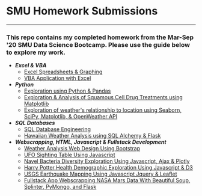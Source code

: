 # **SMU Homework Submissions**
---
### This repo contains my completed homework from the Mar-Sep '20 SMU Data Science Bootcamp. Please use the guide below to explore my work.

- ***Excel & VBA***
  - [Excel Spreadsheets & Graphing](https://github.com/UncelSoogar/SMU_Homework/tree/master/Submissions/1_Excel)
  - [VBA Application with Excel](https://github.com/UncelSoogar/SMU_Homework/tree/master/Submissions/2_VBA)
- ***Python***
  - [Exploration using Python & Pandas](https://github.com/UncelSoogar/SMU_Homework/tree/master/Submissions/4_Pandas/HeroesOfPymoli)
  - [Exploration & Analysis of Squamous Cell Drug Treatments using Matplotlib](https://github.com/UncelSoogar/SMU_Homework/tree/master/Submissions/5_Matplotlib/Pymaceuticals)
  - [Exploration of weather's relationship to location using Seaborn, SciPy, Matplotlib, & OpenWeather API](https://github.com/UncelSoogar/SMU_Homework/tree/master/Submissions/6_PythonAPIs)
- ***SQL Databases***
  - [SQL Database Engineering](https://github.com/UncelSoogar/SMU_Homework/tree/master/Submissions/9_SQL/EmployeeSQL)
  - [Hawaiian Weather Analysis using SQL Alchemy & Flask](https://github.com/UncelSoogar/SMU_Homework/tree/master/Submissions/10_sqlAlchemy)
- ***Webscrapping, HTML, Javascript & Fullstack Development***
  - [Weather Analysis Web Design Using Bootstrap](https://github.com/UncelSoogar/SMU_Homework/tree/master/Submissions/11_WebDesign/Web_Visualizations)
  - [UFO Sighting Table Using Javascript](https://github.com/UncelSoogar/SMU_Homework/blob/master/Submissions/14_Javascript)
  - [Navel Bacteria Diversity Exploration Using Javascript, Ajax & Plotly](https://github.com/UncelSoogar/SMU_Homework/blob/master/Submissions/15_Interactive_Visualization_Dashboard)
  - [Harry Potter Health Demographic Exploration Using Javascript & D3](https://github.com/UncelSoogar/SMU_Homework/tree/master/Submissions/16_D3)
  - [USGS Earthquake Mapping Using Javascript Jquery & Leaflet](https://github.com/UncelSoogar/SMU_Homework/tree/master/Submissions/17_Leaflet)
  - [Fullstack App Webscrapping NASA Mars Data With Beautiful Soup, Splinter, PyMongo, and Flask](https://github.com/UncelSoogar/SMU_Homework/tree/master/Submissions/12_WebScraping)
